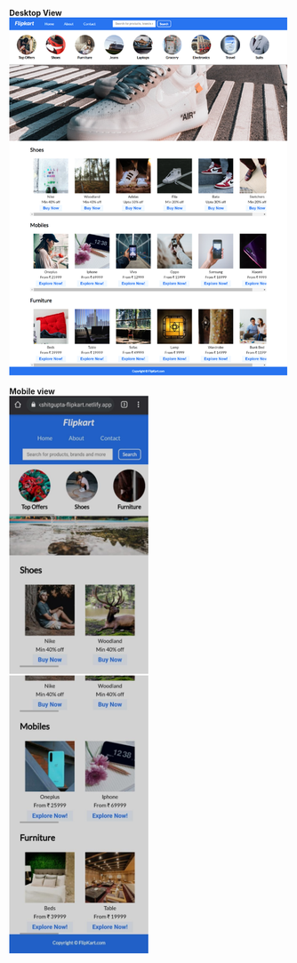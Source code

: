 
**Desktop View**</br>
<img width="500" src="https://github.com/RakshitGupta621/Flipkart-Clone/blob/main/flipkartImages/flipkart01.png"></br></br>
**Mobile view**</br>
<img width="250" height="500" src="https://github.com/RakshitGupta621/Flipkart-Clone/blob/main/flipkartImages/flipkart02.jfif"></br>
<img width="250" height="500" src="https://github.com/RakshitGupta621/Flipkart-Clone/blob/main/flipkartImages/flipkart03.jpeg">

